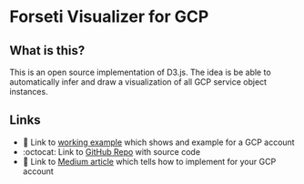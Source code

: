 # Forseti Visualizer for GCP

## What is this?  

This is an open source implementation of D3.js.  The idea is be able to automatically infer and draw a visualization of all GCP service object instances.

## Links
- :blue_book: Link to [working example](https://storage.googleapis.com/forsetiviz-external/gcp-arch-viz.html?source=post_page---------------------------) which shows and example for a GCP account
- :octocat: Link to [GitHub Repo](https://github.com/forseti-security/forseti-visualizer) with source code
- :blue_book: Link to [Medium article](https://medium.com/google-cloud/visualize-gcp-architecture-using-forseti-2-0-and-d3-js-ffc8fdf59450) which tells how to implement for your GCP account

